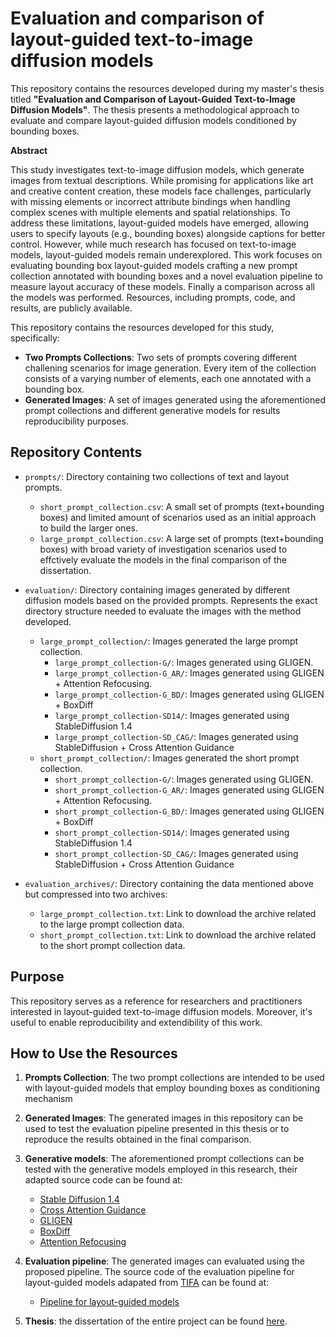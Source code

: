# Evaluation and comparison of layout-guided text-to-image diffusion models

This repository contains the resources developed during my master's thesis titled **"Evaluation and Comparison of Layout-Guided Text-to-Image Diffusion Models"**. The thesis presents a methodological approach to evaluate and compare layout-guided  diffusion models conditioned by bounding boxes.

**Abstract**

This study investigates text-to-image diffusion models, which generate images from textual descriptions. While promising for applications like art and creative content creation, these models face challenges, particularly with missing elements or incorrect attribute bindings when handling complex scenes with multiple elements and spatial relationships. To address these limitations, layout-guided models have emerged, allowing users to specify layouts (e.g., bounding boxes) alongside captions for better control. However, while much research has focused on text-to-image models, layout-guided models remain underexplored. This work focuses on evaluating bounding box layout-guided models crafting a new prompt collection annotated with bounding boxes and a novel evaluation pipeline to measure layout accuracy of these models. Finally a comparison across all the models was performed. Resources, including prompts, code, and results, are publicly available.

This repository contains the resources developed for this study, specifically:

- **Two Prompts Collections**: Two sets of prompts covering different challening scenarios for image generation. Every item of the collection consists of a varying number of elements, each one annotated with a bounding box.
- **Generated Images**: A set of images generated using the aforementioned prompt collections and different generative models for results reproducibility purposes.

## Repository Contents

- `prompts/`: Directory containing two collections of text and layout prompts.
  - `short_prompt_collection.csv`: A small set of prompts (text+bounding boxes) and limited amount of scenarios used as an initial approach to build the larger ones.
  - `large_prompt_collection.csv`: A large set of prompts (text+bounding boxes) with broad variety of investigation scenarios used to effctively evaluate the models in the final comparison of the dissertation.

- `evaluation/`: Directory containing images generated by different diffusion models based on the provided prompts. Represents the exact directory structure needed to evaluate the images with the method developed.
  - `large_prompt_collection/`: Images generated the large prompt collection.
    - `large_prompt_collection-G/`: Images generated using GLIGEN.
    - `large_prompt_collection-G_AR/`: Images generated using GLIGEN + Attention Refocusing.
    - `large_prompt_collection-G_BD/`: Images generated using GLIGEN + BoxDiff
    - `large_prompt_collection-SD14/`: Images generated using StableDiffusion 1.4
    - `large_prompt_collection-SD_CAG/`: Images generated using StableDiffusion + Cross Attention Guidance
  - `short_prompt_collection/`: Images generated the short prompt collection.
    - `short_prompt_collection-G/`: Images generated using GLIGEN.
    - `short_prompt_collection-G_AR/`: Images generated using GLIGEN + Attention Refocusing.
    - `short_prompt_collection-G_BD/`: Images generated using GLIGEN + BoxDiff
    - `short_prompt_collection-SD14/`: Images generated using StableDiffusion 1.4
    - `short_prompt_collection-SD_CAG/`: Images generated using StableDiffusion + Cross Attention Guidance

- `evaluation_archives/`: Directory containing the data mentioned above but compressed into two archives:
  - `large_prompt_collection.txt`: Link to download the archive related to the large prompt collection data.
  - `short_prompt_collection.txt`: Link to download the archive related to the short prompt collection data.
  

## Purpose

This repository serves as a reference for researchers and practitioners interested in layout-guided text-to-image diffusion models. Moreover, it's useful to enable reproducibility and extendibility of this work.

## How to Use the Resources

1. **Prompts Collection**: The two prompt collections are intended to be used with layout-guided models that employ bounding boxes as conditioning mechanism 

2. **Generated Images**: The generated images in this repository can be used to test the evaluation pipeline presented in this thesis or to reproduce the results obtained in the final comparison.

3. **Generative models**: The aforementioned prompt collections can be tested with the generative models employed in this research, their adapted source code can be found at:
   - [Stable Diffusion 1.4](https://github.com/davidevezzaro/sd14-test)
   - [Cross Attention Guidance](https://github.com/davidevezzaro/layout-guidance-test)
   - [GLIGEN](https://github.com/davidevezzaro/gligen-test)
   - [BoxDiff](https://github.com/davidevezzaro/boxdiff-test)
   - [Attention Refocusing](https://github.com/davidevezzaro/attention-refocusing-test)

4. **Evaluation pipeline**: The generated images can evaluated using the proposed pipeline. The source code of the evaluation pipeline for layout-guided models adapated from [TIFA](https://github.com/Yushi-Hu/tifa) can be found at:
   - [Pipeline for layout-guided models](https://github.com/davidevezzaro/tifa-test)
  
5. **Thesis**: the dissertation of the entire project can be found [here](https://unipdit-my.sharepoint.com/:f:/g/personal/davide_vezzaro_4_studenti_unipd_it/ElDlfwwUfE9LldzDZZ8_ig4BoAo4443E4Y9KPU_RBKi6ow?e=fL0WIn).
